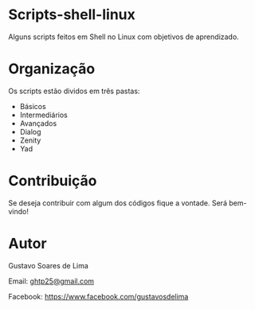 Scripts-shell-linux
=================

Alguns scripts feitos em Shell no Linux com objetivos de aprendizado.


Organização
================

Os scripts estão dividos em três pastas:

- Básicos
- Intermediários
- Avançados
- Dialog
- Zenity
- Yad


Contribuição
============

Se deseja contribuir com algum dos códigos fique a vontade. Será bem-vindo!


Autor
=====

Gustavo Soares de Lima

Email: ghtp25@gmail.com

Facebook: https://www.facebook.com/gustavosdelima
